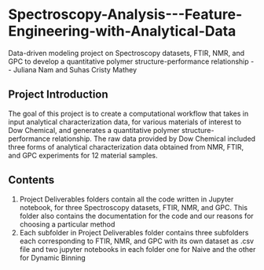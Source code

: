 # Spectroscopy-Analysis---Feature-Engineering-with-Analytical-Data
Data-driven modeling project on Spectroscopy datasets, FTIR, NMR, and GPC to develop a quantitative polymer structure-performance relationship -- Juliana Nam and Suhas Cristy Mathey

 ## Project Introduction
 The goal of this project is to create a computational workflow that takes in input analytical characterization data, for various materials of interest to Dow Chemical, and generates a quantitative polymer structure-performance relationship. The raw data provided by Dow Chemical included three forms of analytical characterization data obtained from NMR, FTIR, and GPC experiments for 12 material samples. 

 ## Contents
 1. Project Deliverables folders contain all the code written in Jupyter notebook, for three Spectroscopy datasets, FTIR, NMR, and GPC. This folder also contains the documentation for the code and our reasons for choosing a particular method
 2. Each subfolder in Project Deliverables folder contains three subfolders each corresponding to FTIR, NMR, and GPC with its own dataset as .csv file and two jupyter notebooks in each folder one for Naive and the other for Dynamic Binning
